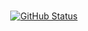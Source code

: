 ### 
<p align="center">
<a href="https://github.com/ngallazzi"><img alt="GitHub Status" src="https://github-readme-stats.vercel.app/api?username=ngallazzi&show_icons=true&include_all_commits=true&count_private=true&theme=radical"/></a>
</p>
